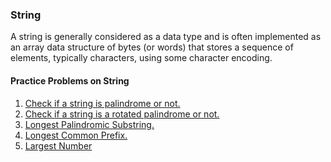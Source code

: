 ### String

A string is generally considered as a data type and is often implemented as an array data structure of bytes (or words) that stores a sequence of elements, typically characters, using some character encoding.

#### Practice Problems on String

1. [Check if a string is palindrome or not.](./Check_if_a_string_is_palindrome_or_not.py)
2. [Check if a string is a rotated palindrome or not.](./Check_if_a_string_is_a_rotated_palindrome_or_not.py)
3. [Longest Palindromic Substring.](./Longest%20Palindrome.js)
4. [Longest Common Prefix.](./Longest_common_prefix.js)
5. [Largest Number]()

